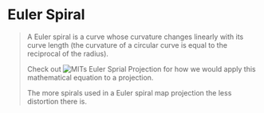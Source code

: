 # Euler Spiral
 > A Euler spiral is a curve whose curvature changes linearly with its curve length (the curvature of a circular curve is equal to the reciprocal of the radius). <br>
 >
 > Check out ![MITs Euler Sprial Projection](http://andersk.mit.edu/euler-spiral-projection/) for how we would apply this mathematical equation to a projection. <br>
 > 
 > The more spirals used in a Euler spiral map projection the less distortion there is.
